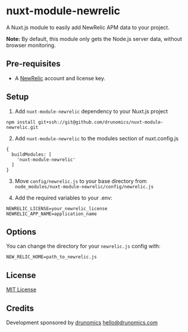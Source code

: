 # nuxt-module-newrelic
A Nuxt.js module to easily add NewRelic APM data to your project.

**Note:** By default, this module only gets the Node.js server data, without browser monitoring.

## Pre-requisites

* A [NewRelic](https://newrelic.com) account and license key.

## Setup

1. Add `nuxt-module-newrelic` dependency to your Nuxt.js project
```
npm install git+ssh://git@github.com/drunomics/nuxt-module-newrelic.git
```

2. Add `nuxt-module-newrelic` to the modules section of nuxt.config.js
```
{
  buildModules: [
    'nuxt-module-newrelic'
  ]
}
```
3. Move `config/newrelic.js` to your base directory from `node_modules/nuxt-module-newrelic/config/newrelic.js`

4. Add the required variables to your .env:
```
NEWRELIC_LICENSE=your_newrelic_license
NEWRELIC_APP_NAME=application_name
```

## Options

You can change the directory for your `newrelic.js` config with:
```
NEW_RELIC_HOME=path_to_newrelic.js
```

## License

[MIT License](./LICENSE)

## Credits

Development sponsored by [drunomics](https://drunomics.com) <hello@drunomics.com>
